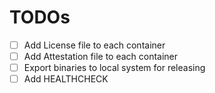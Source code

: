 # TODOs

- [ ] Add License file to each container
- [ ] Add Attestation file to each container
- [ ] Export binaries to local system for releasing
- [ ] Add HEALTHCHECK
